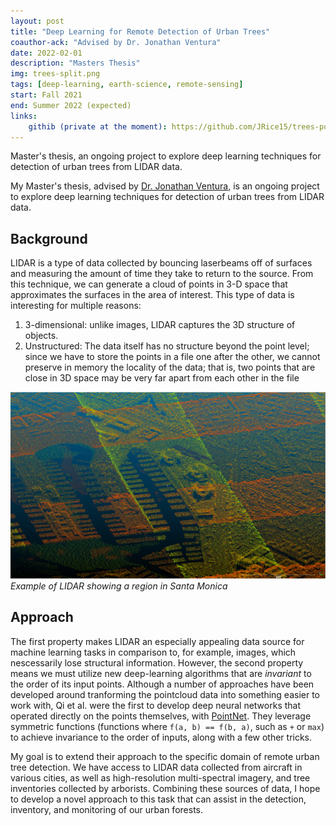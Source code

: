 ```yaml
---
layout: post
title: "Deep Learning for Remote Detection of Urban Trees"
coauthor-ack: "Advised by Dr. Jonathan Ventura"
date: 2022-02-01
description: "Masters Thesis"
img: trees-split.png
tags: [deep-learning, earth-science, remote-sensing]
start: Fall 2021
end: Summer 2022 (expected)
links:
    githib (private at the moment): https://github.com/JRice15/trees-pointnet
---
```


Master's thesis, an ongoing project to explore deep learning techniques for detection of urban trees from LIDAR data.

My Master's thesis, advised by [Dr. Jonathan Ventura](https://jonathanventura.github.io), is an ongoing project to explore deep learning techniques for detection of urban trees from LIDAR data.

## Background

LIDAR is a type of data collected by bouncing laserbeams off of surfaces and measuring the amount of time they take to return to the source. From this technique, we can generate a cloud of points in 3-D space that approximates the surfaces in the area of interest. This type of data is interesting for multiple reasons:
1. 3-dimensional: unlike images, LIDAR captures the 3D structure of objects.
2. Unstructured: The data itself has no structure beyond the point level; since we have to store the points in a file one after the other, we cannot preserve in memory the locality of the data; that is, two points that are close in 3D space may be very far apart from each other in the file

![Lidar](/assets/img/lidar.png)
*Example of LIDAR showing a region in Santa Monica*

## Approach

The first property makes LIDAR an especially appealing data source for machine learning tasks in comparison to, for example, images, which nescessarily lose structural information. However, the second property means we must utilize new
deep-learning algorithms that are _invariant_ to the order of its input points. Although a number of approaches have been developed around tranforming the pointcloud data into something easier to work with, Qi et al. were the first to develop deep neural networks that operated directly on the points themselves, with [PointNet]. They leverage symmetric functions (functions where `f(a, b) == f(b, a)`, such as `+` or `max`) to achieve invariance to the order of inputs, along with a few other tricks.

My goal is to extend their approach to the specific domain of remote urban tree detection. We have access to LIDAR data collected from aircraft in various cities, as well as high-resolution multi-spectral imagery, and tree inventories collected by arborists. Combining these sources of data, I hope to develop a novel approach to this task that can assist in the detection, inventory, and monitoring of our urban forests.



[PointNet]: https://arxiv.org/abs/1612.00593